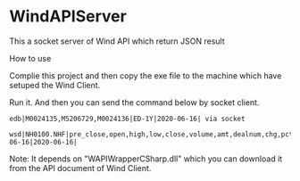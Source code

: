 # WindAPIServer
This a socket server of Wind API which return JSON result

How to use

Complie this project and then copy the exe file to the machine which have setuped the Wind Client.

Run it. And then you can send the command below by socket client.

```
edb|M0024135,M5206729,M0024136|ED-1Y|2020-06-16| via socket
```

```
wsd|NH0100.NHF|pre_close,open,high,low,close,volume,amt,dealnum,chg,pct_chg|2020-06-16|2020-06-16|
```

Note: It depends on "WAPIWrapperCSharp.dll" which you can download it from the API document of Wind Client.
